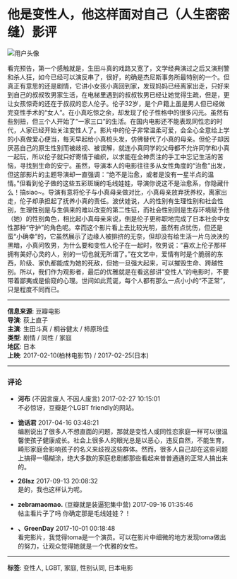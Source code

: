 # 他是变性人，他这样面对自己（人生密密缝）影评

![用户头像](https://img9.doubanio.com/icon/u144822016-16.jpg)

看完预告，第一个感触就是，生田斗真的戏路又宽了，文学经典演过之后又演刑警和杀人狂，如今已经可以演反串了，很好，的确是杰尼斯事务所最特别的一个。但真正有意思的还是剧情，它讲小女孩小真回到家，发现妈妈已经离家出走，只好来到自己的叔叔牧男家生活，在电梯里遇到的叔叔牧男已经让她觉得生疏，但是，更让女孩惊奇的还在于叔叔的恋人伦子。伦子32岁，是个户籍上虽是男人但已经做完变性手术的“女人”。在小真吃惊之余，却发现了伦子性格中的很多闪光。虽然有些别扭，但三个人开始了“一家三口”的生活。在国内电影还不能表现同性恋的时代，人家已经开始关注变性人了。影片中的伦子非常温柔可爱，会全心全意给上学的小真做爱心便当，每天早起给小真梳头发，仿佛替代了小真的母亲。但伦子却因厌恶自己的原生性别而被歧视、被误解，就连小真同学的父母都不允许同学和小真一起玩，所以伦子就只好寄情于编织，以求能在全神贯注的手工中忘记生活的苦恼，寻找到生命的安宁。虽然，导演本人的电影往往多从女性角度的“治愈”出发，但这部影片的主题导演却一直强调：“绝不是治愈，或者是没有一星半点的温情。”但看到伦子做的这些五彩斑斓的毛线娃娃，导演你说这不是治愈系，你隐藏什么！搞siao~。导演有意将伦子与小真母亲做对比，小真母亲放弃抚养权，离家出走，伦子却承担起了抚养小真的责任。波伏娃说，人的性别有生理性别和社会性别，生理性别是与生俱来的难以改变的第二性征，而社会性别则是生存环境赋予他（她）的性别角色，相比起小真母亲来说，倒是伦子更称职地完成了日本社会中女性那种“守护”的角色呢。幸而这个影片看上去比较光明，虽然有点忧伤，但还是蛮“小确幸”的，它虽然展示了边缘人被排挤的无奈，但却没有给生活一片乌泱泱的黑暗，小真问牧男，为什么要和变性人伦子在一起时，牧男说：“喜欢上伦子那样拥有美好心灵的人，别的一切也就无所谓了。”在文艺中，爱情有时是个脆弱的东西，阶级、家仇都能成为她的死敌，但她一旦强大起来，可以摧毁生命、跨越性别。所以，我们作为观影者，最后的优雅就是在看这部讲“变性人”的电影时，不要带着鄙夷或是偷窥的心理。世间如此荒诞，每个人都有那么一点小小的“不正常”，只是程度不同而已。

---

**信息来源**: 豆瓣电影  
**导演**: 荻上直子  
**主演**: 生田斗真 / 桐谷健太 / 柿原玲佳  
**类型**: 剧情 / 同性 / 家庭  
**地区**: 日本  
**上映**: 2017-02-10(柏林电影节) / 2017-02-25(日本)

---

### 评论

- **河布** (不因言废人 不因人废言) 2017-02-27 10:15:01  
  不必惊讶，豆瓣是个LGBT friendly的网站。

- **诡话君** 2017-04-16 03:48:21  
  编剧说出了很多人不想直面的问题，那就是变性人或同性恋家庭一样可以很温馨使孩子健康成长。社会上很多人的眼光总是以恶心，违反自然，不能生育，畸形家庭会影响孩子的名义来歧视这些群体。然而，很多人自己却在这些问题上搞得一塌糊涂，绝大多数的家庭悲剧都那些看起来普普通通的正常人搞出来的。

- **26lsz** 2017-09-13 20:08:32  
  是的，我也这样认为呢。

- **zebramaomao.** (豆瓣就是装逼犯集中营) 2017-09-16 01:35:46  
  帖主看片子了吗 你确定那是毛线娃娃？！

- **、GreenDay** 2017-10-01 00:18:48  
  看完影片，我觉得toma是一个演员。可以在影片中细微的地方发现toma做出的努力，让观众觉得她就是一个优雅的女性。

--- 

**标签**: 变性人, LGBT, 家庭, 性别认同, 日本电影